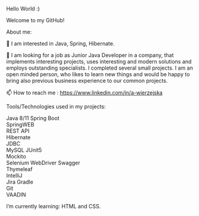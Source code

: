 Hello World :)

Welcome to my GitHub! 

About me:

👀 I am interested in Java, Spring, Hibernate. 

💞️ I am looking for a job as Junior Java Developer in a company, that implements interesting projects, uses interesting and modern solutions and employs outstanding specialists. 
I completed several small projects. I am an open minded person, who likes to learn new things and would be happy to bring also previous business experience to our common projects.

📫 How to reach me : https://www.linkedin.com/in/a-wierzejska

Tools/Technologies used in my projects:
 
 Java 8/11
 Spring Boot     
 SpringWEB     
 REST API     
 Hibernate     
 JDBC     
 MySQL
 JUnit5           
 Mockito   
 Selenium WebDriver
 Swagger          
 Thymeleaf    
 IntelliJ         
 Jira
 Gradle   
 Git  
 VAADIN
 
I’m currently learning: HTML and CSS.
